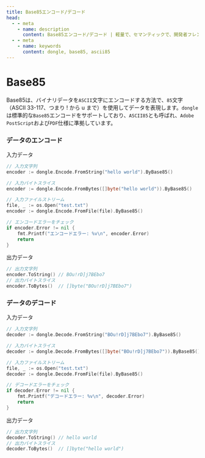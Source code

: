 ```yaml
---
title: Base85エンコード/デコード
head:
  - - meta
    - name: description
      content: Base85エンコード/デコード | 軽量で、セマンティックで、開発者フレンドリーなgolang エンコード&暗号ライブラリ
  - - meta
    - name: keywords
      content: dongle, base85, ascii85
---
```


# Base85

Base85は、バイナリデータを`ASCII`文字にエンコードする方法で、`85`文字（ASCII 33-117、つまり ! から u まで）を使用してデータを表現します。`dongle`は標準的な`Base85`エンコードをサポートしており、`ASCII85`とも呼ばれ、`Adobe PostScript`および`PDF`仕様に準拠しています。

### データのエンコード

入力データ

```go
// 入力文字列
encoder := dongle.Encode.FromString("hello world").ByBase85()

// 入力バイトスライス
encoder := dongle.Encode.FromBytes([]byte("hello world")).ByBase85()

// 入力ファイルストリーム
file, _ := os.Open("test.txt")
encoder := dongle.Encode.FromFile(file).ByBase85()

// エンコードエラーをチェック
if encoder.Error != nil {
	fmt.Printf("エンコードエラー: %v\n", encoder.Error)
	return
}
```

出力データ

```go
// 出力文字列
encoder.ToString() // BOu!rD]j7BEbo7
// 出力バイトスライス
encoder.ToBytes()  // []byte("BOu!rD]j7BEbo7")
```

### データのデコード

入力データ

```go
// 入力文字列
decoder := dongle.Decode.FromString("BOu!rD]j7BEbo7").ByBase85()

// 入力バイトスライス
decoder := dongle.Decode.FromBytes([]byte("BOu!rD]j7BEbo7")).ByBase85()

// 入力ファイルストリーム
file, _ := os.Open("test.txt")
decoder := dongle.Decode.FromFile(file).ByBase85()

// デコードエラーをチェック
if decoder.Error != nil {
	fmt.Printf("デコードエラー: %v\n", decoder.Error)
	return
}
```

出力データ

```go
// 出力文字列
decoder.ToString() // hello world
// 出力バイトスライス
decoder.ToBytes()  // []byte("hello world")
```

 